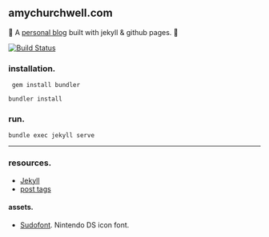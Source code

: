 amychurchwell.com
---
:cherry_blossom: A [personal blog](https://amychurchwell.com) built with jekyll & github pages. :cherry_blossom:

[![Build Status](https://travis-ci.org/amychurchwell/amychurchwell.com.svg?branch=master)](https://travis-ci.org/amychurchwell/amychurchwell.com)

### installation.

```
 gem install bundler
 ```

 ```
 bundler install
 ```

 ### run.

 ```
 bundle exec jekyll serve
 ```

 ---
 ### resources.
 - [Jekyll](https://jekyllrb.com/)
 - [post tags](https://longqian.me/2017/02/09/github-jekyll-tag/)

 #### assets.
 - [Sudofont](https://github.com/Sudomemo/Sudofont). Nintendo DS icon font.